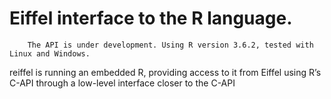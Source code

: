 # Eiffel interface to the R language.
		
		The API is under development. Using R version 3.6.2, tested with Linux and Windows.

reiffel is running an embedded R, providing access to it from Eiffel using R’s C-API through a low-level interface closer to the C-API



		